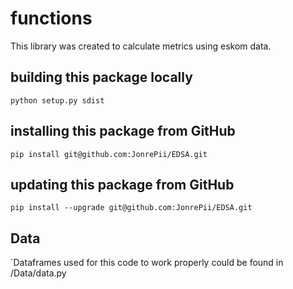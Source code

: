 # functions
This library was created to calculate metrics using eskom data.

## building this package locally
`python setup.py sdist`

## installing this package from GitHub
`pip install git@github.com:JonrePii/EDSA.git`

## updating this package from GitHub
`pip install --upgrade git@github.com:JonrePii/EDSA.git`

## Data
`Dataframes used for this code to work properly could be found in /Data/data.py